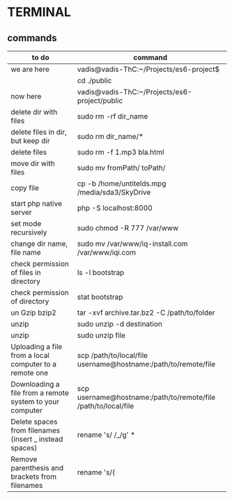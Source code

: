 # TERMINAL
## commands
|to do                                                   |command                                                        |
|--------------------------------------------------------|---------------------------------------------------------------|
|we are here                                             |vadis@vadis-ThC:~/Projects/es6-project$                        |
|                                                        |cd ./public                                                    |
|now here                                                |vadis@vadis-ThC:~/Projects/es6-project/public                  |
|delete dir with files                                   |sudo rm -rf dir_name                                           |
|delete files in dir, but keep dir                       |sudo rm dir_name/*                                           |
|delete files                                            |sudo rm -f 1.mp3 bla.html                                      |
|move dir with files                                     |sudo mv fromPath/ toPath/                                      |
|copy file                                               |cp -b /home/untitelds.mpg /media/sda3/SkyDrive                 |
|start php native server                                 |php -S localhost:8000                                          |
|set mode recursively                                    |sudo chmod -R 777 /var/www                                     |
|change dir name, file name                              |sudo mv /var/www/iq-install.com /var/www/iqi.com               |
|check permission of files in directory                  |ls -l bootstrap                                                |
|check permission of directory                           |stat bootstrap                                                 |
|un Gzip bzip2                                           |tar -xvf archive.tar.bz2 -C /path/to/folder                    |
|unzip                                                   |sudo unzip -d destination                                      |
|unzip                                                   |sudo unzip file                                                |
|Uploading a file from a local computer to a remote one  |scp /path/to/local/file username@hostname:/path/to/remote/file |
|Downloading a file from a remote system to your computer|scp username@hostname:/path/to/remote/file /path/to/local/file |
|Delete spaces from filenames (insert _ instead spaces)  |rename 's/ /_/g' *                                             |
|Remove parenthesis and brackets from filenames          |rename 's/\(|\[|\]|\)//g' *                                    |
